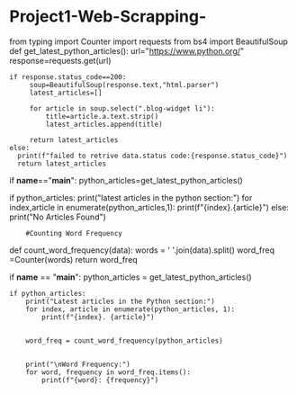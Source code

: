 ﻿# Project1-Web-Scrapping-
from typing import Counter
import requests
from bs4 import BeautifulSoup
def get_latest_python_articles():
    url="https://www.python.org/"
    response=requests.get(url)

    if response.status_code==200:
         soup=BeautifulSoup(response.text,"html.parser")
         latest_articles=[]

         for article in soup.select(".blog-widget li"):
             title=article.a.text.strip()
             latest_articles.append(title)

         return latest_articles
    else:
      print(f"failed to retrive data.status code:{response.status_code}")
      return latest_articles
    
if __name__=="__main__":
  python_articles=get_latest_python_articles()

  if python_articles:
     print("latest articles in the python section:")
     for index,article in enumerate(python_articles,1):
         print(f"{index}.{article}") 
else:
   print("No Articles Found")
        
        #Counting Word Frequency

def count_word_frequency(data):
 words = ' '.join(data).split()
 word_freq =Counter(words)
 return word_freq

if __name__ == "__main__":
    python_articles = get_latest_python_articles()

    if python_articles:
        print("Latest articles in the Python section:")
        for index, article in enumerate(python_articles, 1):
            print(f"{index}. {article}")

        
        word_freq = count_word_frequency(python_articles)


        print("\nWord Frequency:")
        for word, frequency in word_freq.items():
            print(f"{word}: {frequency}")
